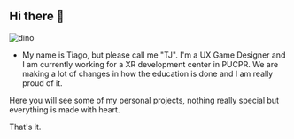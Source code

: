## Hi there 👋

![dino](https://github.com/user-attachments/assets/066a4a13-0e30-46fe-a438-98848083ad8f)

- My name is Tiago, but please call me "TJ".
I'm a UX Game Designer and I am currently working for a XR development center in PUCPR.
We are making a lot of changes in how the education is done and I am really proud of it.

Here you will see some of my personal projects, nothing really special but everything is made with heart.

That's it.
